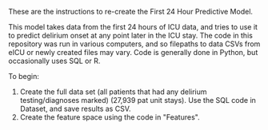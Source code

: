 These are the instructions to re-create the First 24 Hour Predictive Model. 

This model takes data from the first 24 hours of ICU data, and tries to use it to predict delirium onset at any point later in the ICU stay. The code in this repository was run in various computers, and so filepaths to data CSVs from eICU or newly created files may vary. Code is generally done in Python, but occasionally uses SQL or R. 

To begin:
1. Create the full data set (all patients that had any delirium testing/diagnoses marked) (27,939 pat unit stays). Use the SQL code in Dataset, and save results as CSV. 
2. Create the feature space using the code in "Features".
